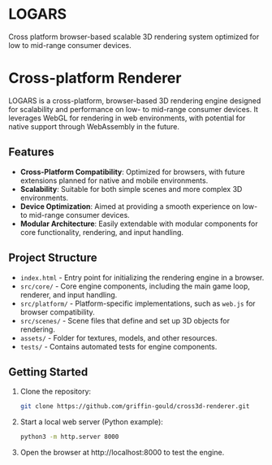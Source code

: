 # LOGARS
Cross platform browser-based scalable 3D rendering system optimized for low to mid-range consumer devices.

# Cross-platform Renderer

LOGARS is a cross-platform, browser-based 3D rendering engine designed for scalability and performance on low- to mid-range consumer devices. It leverages WebGL for rendering in web environments, with potential for native support through WebAssembly in the future.

## Features

- **Cross-Platform Compatibility**: Optimized for browsers, with future extensions planned for native and mobile environments.
- **Scalability**: Suitable for both simple scenes and more complex 3D environments.
- **Device Optimization**: Aimed at providing a smooth experience on low- to mid-range consumer devices.
- **Modular Architecture**: Easily extendable with modular components for core functionality, rendering, and input handling.

## Project Structure

- `index.html` - Entry point for initializing the rendering engine in a browser.
- `src/core/` - Core engine components, including the main game loop, renderer, and input handling.
- `src/platform/` - Platform-specific implementations, such as `web.js` for browser compatibility.
- `src/scenes/` - Scene files that define and set up 3D objects for rendering.
- `assets/` - Folder for textures, models, and other resources.
- `tests/` - Contains automated tests for engine components.

## Getting Started

1. Clone the repository:
   ```bash
   git clone https://github.com/griffin-gould/cross3d-renderer.git

2. Start a local web server (Python example):
   ```bash
   python3 -m http.server 8000

3. Open the browser at http://localhost:8000 to test the engine.

